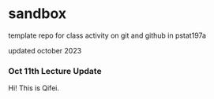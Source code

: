 # sandbox

template repo for class activity on git and github in pstat197a

updated october 2023



### Oct 11th Lecture Update

Hi! This is Qifei.
